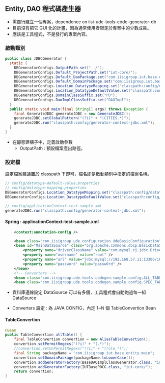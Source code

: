 
## Entity, DAO 程式碼產生器


* 需自行建立一個專案，dependence on iisi-ude-tools-code-generator-db
* 目前沒有把它 GUI 化的計畫，因為通常使用者限定於專案中的少數成員。
* 應該是工具程式，不是發行的專案內容。

### 啟動類別

``` java
public class JDBCGenerator {
  static {
    DBGeneratorConfigs.OutputPath.set("../");
    DBGeneratorConfigs.Default_ProjectPath.set("iut-core/");
    DBGeneratorConfigs.Default_DaoPackage.set("com.iisigroup.iut.base.dao.main.impl");
    DBGeneratorConfigs.Default_DomainPackage.set("com.iisigroup.iut.base.entity.main");
    DBGeneratorConfigs.Location_DatatypeMapping.set("classpath:config/datatype-mapping.properties");
    DBGeneratorConfigs.Location_DatatypeDefaultValue.set("classpath:config/datatype-default-value.properties");
    DBGeneratorConfigs.DomainClassSuffix.set("PO");
    DBGeneratorConfigs.DaoImplClassSuffix.set("DAOImpl");
  }
  public static void main(final String[] args) throws Exception {
    final GenerateJDBC generateJDBC = new GenerateJDBC();
    generateJDBC.setGlobalPattern("(?i)" + "(CITIES.*)");
    generateJDBC.run("classpath:config/generator-context-jdbc.xml");
  }
}    

```

* 在靜態建構子中，定義啟動參數
  *  OutputPath : 預設檔案產出路徑。


### 設定檔

設定檔案建議置於 classpath 下即可，檔名即是啟動類別中指定的檔案名稱。

``` java
// config/datatype-default-value.properties
// config/datatype-mapping.properties
DBGeneratorConfigs.Location_DatatypeMapping.set("classpath:config/datatype-mapping.properties");
DBGeneratorConfigs.Location_DatatypeDefaultValue.set("classpath:config/datatype-mapping.properties");

// config/applicationContext-test-sample.xml 
generateJDBC.run("classpath:config/generator-context-jdbc.xml");
```

#### Spring : applicationContext-test-sample.xml

``` xml
    <context:annotation-config />

    <bean class="com.iisigroup.ude.configuration.UdeBasicConfiguration" />
    <bean id="MainDataSource" class="org.apache.commons.dbcp.BasicDataSource" destroy-method="close">
        <property name="driverClassName" value="com.mysql.cj.jdbc.Driver" />
        <property name="username" value="root" />
        <property name="url" value="jdbc:mysql://192.168.57.11:13306/iUTDB_SpringMVC?characterEncoding=UTF-8&amp;useSSL=false" />
        <property name="password" value="passw0rd" />
    </bean>
    <!-- Converters -->
    <bean class="com.iisigroup.ude.tools.codegen.sample.config.ALL_TABLES" />
    <bean class="com.iisigroup.ude.tools.codegen.sample.config.SPEC_TABLE" />    
```

 * 資料庫連線設定 DataSource 可以有多個，工具程式會自動跑過每一組 DataSource
 
 * Converters 設定 : 為 JAVA CONFIG，內定 1~N 個  TableConvertion Bean

 
        
#### TableConvertion 

``` java
@Bean
public TableConvertion allTable() {
    final TableConvertion convertion = new AliasTableConvertion();
    convertion.setPermitRegexs("(?i)" + "(.*)");
    //convertion.setUnPermitRegexs("(?i)" + "(role.*)");
    final String packageName = "com.iisigroup.iut.base.entity.main";
    convertion.setDomainPackage(packageName.toLowerCase());
    convertion.addGeneratorFactory(BaseDAOImplClassGenerator.class, "iut-core/");
    convertion.addGeneratorFactory(IUTBasePOCG.class, "iut-core/");
    return convertion;
}
``` 
 

 
